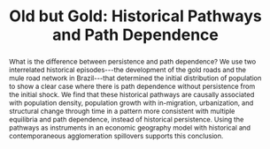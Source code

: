---
title        : "Old but Gold: Historical Pathways and Path Dependence"
collection   : projects
permalink    : /projects/old-but-gold
doilink      : https://papers.ssrn.com/sol3/papers.cfm?abstract_id=4513384
journal      : "Under review"
year         :
coauthors    : {"Diego Firmino", 
                "Guilherme Lambais" : "https://gbrlambais.github.io/",
                "Eustaquio Reis",  
                "Henrique Veras" : "https://henriqueveras.github.io"}
abstract     : "What is the difference between persistence and path dependence? We use two interrelated historical episodes---the development of the gold roads and the mule road network in Brazil---that determined the initial distribution of population to show a clear case where there is path dependence without persistence from the initial shock. We find that these historical pathways are causally associated with population density, population growth with in-migration, urbanization, and structural change through time in a pattern more consistent with multiple equilibria and path dependence, instead of historical persistence. Using the pathways as instruments in an economic geography model with historical and contemporaneous agglomeration spillovers supports this conclusion."
presentations: {2021 LACDev Conference, 43rd SBE (2021), 
                UFPE/PIMES (2023), UFPB (2023), Florida-WATE 2023,
                LACEA 2023, LAUrban Meeting 2023, University of Manchester,
                EWMES 2023,
                Universidade Catolica de Brasilia,
                Mariana Talks,
                UEA 2024}
---